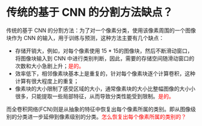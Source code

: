 

# 传统的基于 CNN 的分割方法缺点？

传统的基于 CNN 的分割方法：为了对一个像素分类，使用该像素周围的一个图像块作为 CNN 的输入，用于训练与预测，这种方法主要有几个缺点：

- 存储开销大，例如，对每个像素使用 15 * 15的图像块，然后不断滑动窗口，将图像块输入到 CNN 中进行类别判断，因此，需要的存储空间随滑动窗口的次数和大小急剧上升；<span style="color:red;">是的。</span>
- 效率低下，相邻像素块基本上是重复的，针对每个像素块逐个计算卷积，这种计算有很大程度上的重复；
- 像素块的大小限制了感受区域的大小，通常像素块的大小比整幅图像的大小小很多，只能提取一些局部特征，从而导致分类性能受到限制。<span style="color:red;">是的。</span>


而全卷积网络(FCN)则是从抽象的特征中恢复出每个像素所属的类别。即从图像级别的分类进一步延伸到像素级别的分类。<span style="color:red;">怎么恢复出每个像素所属的类别的？</span>
